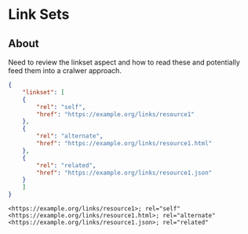 # Link Sets

## About

Need to review the linkset aspect and how to read these and potentially feed them
into a cralwer approach. 

```json
{
    "linkset": [
    {
        "rel": "self",
        "href": "https://example.org/links/resource1"
    },
    {
        "rel": "alternate",
        "href": "https://example.org/links/resource1.html"
    },
    {
        "rel": "related",
        "href": "https://example.org/links/resource1.json"
    }
    ]
}
```

```text
<https://example.org/links/resource1>; rel="self"
<https://example.org/links/resource1.html>; rel="alternate"
<https://example.org/links/resource1.json>; rel="related"
```